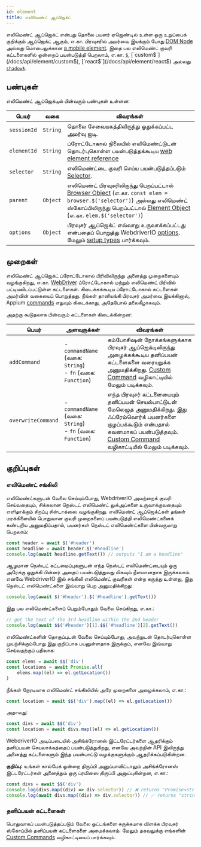 ```yaml
---
id: element
title: எலிமெண்ட் ஆப்ஜெக்ட்
---
```


எலிமெண்ட் ஆப்ஜெக்ட் என்பது தொலை பயனர் ஏஜெண்டில் உள்ள ஒரு உறுப்பைக் குறிக்கும் ஆப்ஜெக்ட் ஆகும், எ.கா. பிரவுசரில் அமர்வை இயக்கும் போது [DOM Node](https://developer.mozilla.org/en-US/docs/Web/API/Element) அல்லது மொபைலுக்கான [a mobile element](https://developer.apple.com/documentation/swift/sequence/element). இதை பல எலிமெண்ட் குவரி கட்டளைகளில் ஒன்றைப் பயன்படுத்தி பெறலாம், எ.கா. [`$`](/docs/api/element/$), [`custom$`](/docs/api/element/custom$), [`react$`](/docs/api/element/react$) அல்லது [`shadow$`](/docs/api/element/shadow$).

## பண்புகள்

எலிமெண்ட் ஆப்ஜெக்டில் பின்வரும் பண்புகள் உள்ளன:

| பெயர் | வகை | விவரங்கள் |
| ---- | ---- | ------- |
| `sessionId` | `String` | தொலை சேவையகத்திலிருந்து ஒதுக்கப்பட்ட அமர்வு ஐடி. |
| `elementId` | `String` | ப்ரோட்டோகால் நிலையில் எலிமெண்ட்டுடன் தொடர்புகொள்ள பயன்படுத்தக்கூடிய [web element reference](https://w3c.github.io/webdriver/#elements) |
| `selector` | `String` | எலிமெண்ட்டை குவரி செய்ய பயன்படுத்தப்படும் [Selector](/docs/selectors). |
| `parent` | `Object` | எலிமெண்ட் பிரவுசரிலிருந்து பெறப்பட்டால் [Browser Object](/docs/api/browser) (எ.கா. `const elem = browser.$('selector')`) அல்லது எலிமெண்ட் ஸ்கோப்பிலிருந்து பெறப்பட்டால் [Element Object](/docs/api/element) (எ.கா. `elem.$('selector')`) |
| `options` | `Object` | பிரவுசர் ஆப்ஜெக்ட் எவ்வாறு உருவாக்கப்பட்டது என்பதைப் பொறுத்து WebdriverIO [options](/docs/configuration). மேலும் [setup types](/docs/setuptypes) பார்க்கவும். |

## முறைகள்
எலிமெண்ட் ஆப்ஜெக்ட் ப்ரோட்டோகால் பிரிவிலிருந்து அனைத்து முறைகளையும் வழங்குகிறது, எ.கா. [WebDriver](/docs/api/webdriver) ப்ரோட்டோகால் மற்றும் எலிமெண்ட் பிரிவில் பட்டியலிடப்பட்டுள்ள கட்டளைகள். கிடைக்கக்கூடிய ப்ரோட்டோகால் கட்டளைகள் அமர்வின் வகையைப் பொறுத்தது. நீங்கள் தானியங்கி பிரவுசர் அமர்வை இயக்கினால், Appium [commands](/docs/api/appium) எதுவும் கிடைக்காது, அதேபோல் தலைகீழாகவும்.

அதற்கு கூடுதலாக பின்வரும் கட்டளைகள் கிடைக்கின்றன:

| பெயர் | அளவுருக்கள் | விவரங்கள் |
| ---- | ---------- | ------- |
| `addCommand` | - `commandName` (வகை: `String`)<br />- `fn` (வகை: `Function`) | கம்போசிஷன் நோக்கங்களுக்காக பிரவுசர் ஆப்ஜெக்டிலிருந்து அழைக்கக்கூடிய தனிப்பயன் கட்டளைகளை வரையறுக்க அனுமதிக்கிறது. [Custom Command](/docs/customcommands) வழிகாட்டியில் மேலும் படிக்கவும். |
| `overwriteCommand` | - `commandName` (வகை: `String`)<br />- `fn` (வகை: `Function`) | எந்த பிரவுசர் கட்டளையையும் தனிப்பயன் செயல்பாட்டுடன் மேலெழுத அனுமதிக்கிறது. இது ஃப்ரேம்வொர்க் பயனர்களை குழப்பக்கூடும் என்பதால் கவனமாகப் பயன்படுத்தவும். [Custom Command](/docs/customcommands#overwriting-native-commands) வழிகாட்டியில் மேலும் படிக்கவும். |

## குறிப்புகள்

### எலிமெண்ட் சங்கிலி

எலிமெண்ட்களுடன் வேலை செய்யும்போது, WebdriverIO அவற்றைக் குவரி செய்வதையும், சிக்கலான நெஸ்டட் எலிமெண்ட் லுக்அப்களை உருவாக்குவதையும் எளிதாக்கும் சிறப்பு சின்டாக்ஸை வழங்குகிறது. எலிமெண்ட் ஆப்ஜெக்ட்கள் தங்கள் மரக்கிளையில் பொதுவான குவரி முறைகளைப் பயன்படுத்தி எலிமெண்ட்களைக் கண்டறிய அனுமதிப்பதால், பயனர்கள் நெஸ்டட் எலிமெண்ட்களை பின்வருமாறு பெறலாம்:

```js
const header = await $('#header')
const headline = await header.$('#headline')
console.log(await headline.getText()) // outputs "I am a headline"
```

ஆழமான நெஸ்டட் கட்டமைப்புகளுடன் எந்த நெஸ்டட் எலிமெண்ட்டையும் ஒரு அரேக்கு ஒதுக்கி பின்னர் அதைப் பயன்படுத்துவது மிகவும் நீளமானதாக இருக்கலாம். எனவே WebdriverIO இல் சங்கிலி எலிமெண்ட் குவரிகள் என்ற கருத்து உள்ளது, இது நெஸ்டட் எலிமெண்ட்களை இவ்வாறு பெற அனுமதிக்கிறது:

```js
console.log(await $('#header').$('#headline').getText())
```

இது பல எலிமெண்ட்களைப் பெறும்போதும் வேலை செய்கிறது, எ.கா.:

```js
// get the text of the 3rd headline within the 2nd header
console.log(await $$('#header')[1].$$('#headline')[2].getText())
```

எலிமெண்ட்களின் தொகுப்புடன் வேலை செய்யும்போது, அவற்றுடன் தொடர்புகொள்ள முயற்சிக்கும்போது இது குறிப்பாக பயனுள்ளதாக இருக்கும், எனவே இவ்வாறு செய்வதற்குப் பதிலாக:

```js
const elems = await $$('div')
const locations = await Promise.all(
    elems.map((el) => el.getLocation())
)
```

நீங்கள் நேரடியாக எலிமெண்ட் சங்கிலியில் அரே முறைகளை அழைக்கலாம், எ.கா.:

```js
const location = await $$('div').map((el) => el.getLocation())
```

அதாவது:

```js
const divs = await $$('div')
const location = await divs.map((el) => el.getLocation())
```

WebdriverIO அடிப்படையில் அசிங்க்ரோனஸ் இட்டரேட்டர்களை ஆதரிக்கும் தனிப்பயன் செயலாக்கத்தைப் பயன்படுத்துகிறது, எனவே அவற்றின் API இலிருந்து அனைத்து கட்டளைகளும் இந்த பயன்பாட்டு வழக்குகளுக்கும் ஆதரிக்கப்படுகின்றன.

__குறிப்பு:__ உங்கள் கால்பேக் ஒன்றை திருப்பி அனுப்பாவிட்டாலும் அசிங்க்ரோனஸ் இட்டரேட்டர்கள் அனைத்தும் ஒரு ப்ரமிஸை திருப்பி அனுப்புகின்றன, எ.கா.:

```ts
const divs = await $$('div')
console.log(divs.map((div) => div.selector)) // ❌ returns "Promise<string>[]"
console.log(await divs.map((div) => div.selector)) // ✅ returns "string[]"
```

### தனிப்பயன் கட்டளைகள்

பொதுவாகப் பயன்படுத்தப்படும் வேலை ஓட்டங்களை சுருக்கமாக விளக்க பிரவுசர் ஸ்கோப்பில் தனிப்பயன் கட்டளைகளை அமைக்கலாம். மேலும் தகவலுக்கு எங்களின் [Custom Commands](/docs/customcommands#adding-custom-commands) வழிகாட்டியைப் பார்க்கவும்.